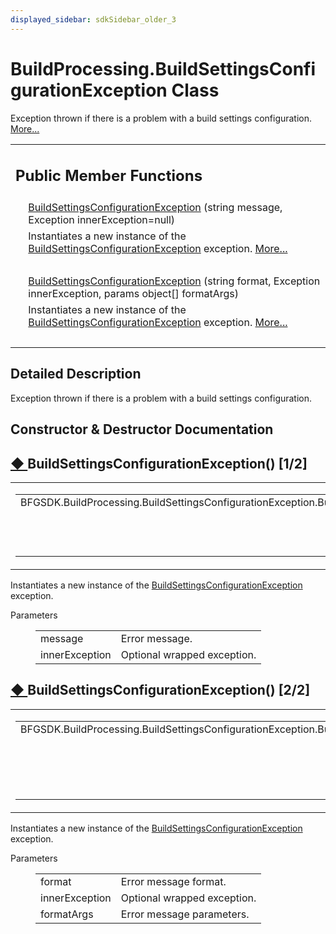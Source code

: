 ```yaml
---
displayed_sidebar: sdkSidebar_older_3
---
```

# BuildProcessing.BuildSettingsConfigurationException Class 

<div class="contents">Exception thrown if there is a problem with a build settings configuration.    <a href="class_b_f_g_s_d_k_1_1_build_processing_1_1_build_settings_configuration_exception.html#details">More...</a><table class="memberdecls"><tr class="heading"><td colspan="2"><h2 class="groupheader"><a id="pub-methods" name="pub-methods"></a> Public Member Functions</h2></td></tr><tr class="memitem:ac33e148281c9a74034631c072dfd4013"><td class="memItemLeft" align="right" valign="top">&#160;</td><td class="memItemRight" valign="bottom"><a class="el" href="class_b_f_g_s_d_k_1_1_build_processing_1_1_build_settings_configuration_exception.html#ac33e148281c9a74034631c072dfd4013">BuildSettingsConfigurationException</a> (string message, Exception innerException=null)</td></tr><tr class="memdesc:ac33e148281c9a74034631c072dfd4013"><td class="mdescLeft">&#160;</td><td class="mdescRight">Instantiates a new instance of the <a class="el" href="class_b_f_g_s_d_k_1_1_build_processing_1_1_build_settings_configuration_exception.html" title="Exception thrown if there is a problem with a build settings configuration.">BuildSettingsConfigurationException</a> exception.  <a href="class_b_f_g_s_d_k_1_1_build_processing_1_1_build_settings_configuration_exception.html#ac33e148281c9a74034631c072dfd4013">More...</a><br /></td></tr><tr class="separator:ac33e148281c9a74034631c072dfd4013"><td class="memSeparator" colspan="2">&#160;</td></tr><tr class="memitem:a427f977c65500d61c7f1faaa4d80edd0"><td class="memItemLeft" align="right" valign="top">&#160;</td><td class="memItemRight" valign="bottom"><a class="el" href="class_b_f_g_s_d_k_1_1_build_processing_1_1_build_settings_configuration_exception.html#a427f977c65500d61c7f1faaa4d80edd0">BuildSettingsConfigurationException</a> (string format, Exception innerException, params object[] formatArgs)</td></tr><tr class="memdesc:a427f977c65500d61c7f1faaa4d80edd0"><td class="mdescLeft">&#160;</td><td class="mdescRight">Instantiates a new instance of the <a class="el" href="class_b_f_g_s_d_k_1_1_build_processing_1_1_build_settings_configuration_exception.html" title="Exception thrown if there is a problem with a build settings configuration.">BuildSettingsConfigurationException</a> exception.  <a href="class_b_f_g_s_d_k_1_1_build_processing_1_1_build_settings_configuration_exception.html#a427f977c65500d61c7f1faaa4d80edd0">More...</a><br /></td></tr><tr class="separator:a427f977c65500d61c7f1faaa4d80edd0"><td class="memSeparator" colspan="2">&#160;</td></tr></table><a name="details" id="details"></a><h2 class="groupheader">Detailed Description</h2><div class="textblock">Exception thrown if there is a problem with a build settings configuration. </div><h2 class="groupheader">Constructor &amp; Destructor Documentation</h2><a id="ac33e148281c9a74034631c072dfd4013" name="ac33e148281c9a74034631c072dfd4013"></a><h2 class="memtitle"><span class="permalink"><a href="#ac33e148281c9a74034631c072dfd4013">&#9670;&nbsp;</a></span>BuildSettingsConfigurationException() <span class="overload">[1/2]</span></h2><div class="memitem"><div class="memproto"><table class="mlabels"><tr><td class="mlabels-left"><table class="memname"><tr><td class="memname">BFGSDK.BuildProcessing.BuildSettingsConfigurationException.BuildSettingsConfigurationException </td><td>(</td><td class="paramtype">string&#160;</td><td class="paramname"><em>message</em>, </td></tr><tr><td class="paramkey"></td><td></td><td class="paramtype">Exception&#160;</td><td class="paramname"><em>innerException</em> = <code>null</code>&#160;</td></tr><tr><td></td><td>)</td><td></td><td></td></tr></table></td><td class="mlabels-right"><span class="mlabels"><span class="mlabel">inline</span></span></td></tr></table></div><div class="memdoc">Instantiates a new instance of the <a class="el" href="class_b_f_g_s_d_k_1_1_build_processing_1_1_build_settings_configuration_exception.html" title="Exception thrown if there is a problem with a build settings configuration.">BuildSettingsConfigurationException</a> exception. <dl class="params"><dt>Parameters</dt><dd><table class="params"><tr><td class="paramname">message</td><td>Error message.</td></tr><tr><td class="paramname">innerException</td><td>Optional wrapped exception.</td></tr></table></dd></dl></div></div><a id="a427f977c65500d61c7f1faaa4d80edd0" name="a427f977c65500d61c7f1faaa4d80edd0"></a><h2 class="memtitle"><span class="permalink"><a href="#a427f977c65500d61c7f1faaa4d80edd0">&#9670;&nbsp;</a></span>BuildSettingsConfigurationException() <span class="overload">[2/2]</span></h2><div class="memitem"><div class="memproto"><table class="mlabels"><tr><td class="mlabels-left"><table class="memname"><tr><td class="memname">BFGSDK.BuildProcessing.BuildSettingsConfigurationException.BuildSettingsConfigurationException </td><td>(</td><td class="paramtype">string&#160;</td><td class="paramname"><em>format</em>, </td></tr><tr><td class="paramkey"></td><td></td><td class="paramtype">Exception&#160;</td><td class="paramname"><em>innerException</em>, </td></tr><tr><td class="paramkey"></td><td></td><td class="paramtype">params object[]&#160;</td><td class="paramname"><em>formatArgs</em>&#160;</td></tr><tr><td></td><td>)</td><td></td><td></td></tr></table></td><td class="mlabels-right"><span class="mlabels"><span class="mlabel">inline</span></span></td></tr></table></div><div class="memdoc">Instantiates a new instance of the <a class="el" href="class_b_f_g_s_d_k_1_1_build_processing_1_1_build_settings_configuration_exception.html" title="Exception thrown if there is a problem with a build settings configuration.">BuildSettingsConfigurationException</a> exception. <dl class="params"><dt>Parameters</dt><dd><table class="params"><tr><td class="paramname">format</td><td>Error message format.</td></tr><tr><td class="paramname">innerException</td><td>Optional wrapped exception.</td></tr><tr><td class="paramname">formatArgs</td><td>Error message parameters.</td></tr></table></dd></dl></div></div></div> 

